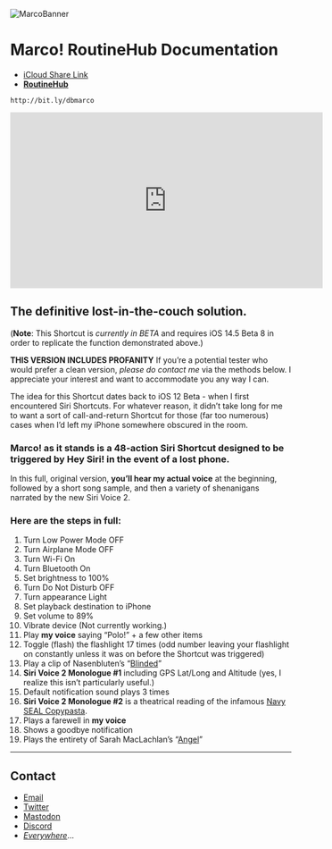 ![MarcoBanner](C:\Users\david\marco\MarcoBanner.png)

# Marco! RoutineHub Documentation

* [iCloud Share Link](https://www.icloud.com/shortcuts/dada8a6c8906498d81885032fdacfc27)
* [**RoutineHub**](https://routinehub.co/shortcut/8987/)
```
http://bit.ly/dbmarco
```

<iframe width="560" height="315" src="https://www.youtube.com/embed/szVcS8i3Gs8?controls=0" title="YouTube video player" frameborder="0" allow="accelerometer; autoplay; clipboard-write; encrypted-media; gyroscope; picture-in-picture" allowfullscreen></iframe>

## The definitive lost-in-the-couch solution.
(**Note**: This Shortcut is _currently in BETA_ and requires iOS 14.5 Beta 8 in order to replicate the function demonstrated above.)

**THIS VERSION INCLUDES PROFANITY**
If you’re a potential tester who would prefer a clean version, _please do contact me_ via the methods below. I appreciate your interest and want to accommodate you any way I can.

The idea for this Shortcut dates back to iOS 12 Beta - when I first encountered Siri Shortcuts. For whatever reason, it didn’t take long for me to want a sort of call-and-return Shortcut for those (far too numerous) cases when I’d left my iPhone somewhere obscured in the room.

### Marco! as it stands is a 48-action Siri Shortcut designed to be triggered by Hey Siri! in the event of a lost phone. 

In this full, original version, **you’ll hear my actual voice** at the beginning, followed by a short song sample, and then a variety of shenanigans narrated by the new Siri Voice 2.

### Here are the steps in full:
1. Turn Low Power Mode OFF
2. Turn Airplane Mode OFF
3. Turn Wi-Fi On
4. Turn Bluetooth On
5. Set brightness to 100%
6. Turn Do Not Disturb OFF
7. Turn appearance Light
8. Set playback destination to iPhone
9. Set volume to 89%
10. Vibrate device (Not currently working.)
11. Play **my voice** saying “Polo!” + a few other items
12. Toggle (flash) the flashlight 17 times (odd number leaving your flashlight on constantly unless it was on before the Shortcut was triggered)
13. Play a clip of Nasenbluten’s “[Blinded](https://bloodyfistrecords.bandcamp.com/track/blinded)”
14. **Siri Voice 2 Monologue #1** including GPS Lat/Long and Altitude (yes, I realize this isn’t particularly useful.)
15. Default notification sound plays 3 times
16. **Siri Voice 2 Monologue #2** is a theatrical reading of the infamous [Navy SEAL Copypasta](https://knowyourmeme.com/memes/navy-seal-copypasta).
17. Plays a farewell in **my voice** 
18. Shows a goodbye notification
19. Plays the entirety of Sarah MacLachlan’s “[Angel](https://song.link/us/i/290584107)”

***
## Contact

* [Email](mailto:davidblue@extratone.com) 
* [Twitter](https://twitter.com/NeoYokel)
* [Mastodon](https://mastodon.social/@DavidBlue)
* [Discord](https://discord.gg/0b9KQUKP858b0iZF)
* [*Everywhere*](https://www.notion.so/rotund/9fdc8e9610b34b8f991ebc148b760055?v=c170b58650c04fbdb7adc551a73d16a7)...
